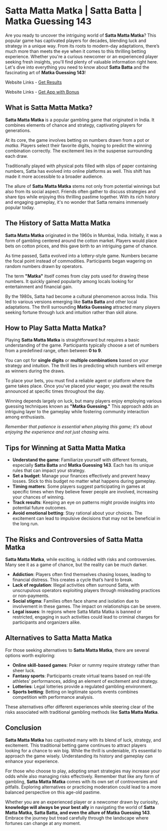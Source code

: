 # Satta Matta Matka | Satta Batta | Matka Guessing 143

Are you ready to uncover the intriguing world of **Satta Matta Matka**? This popular game has captivated players for decades, blending luck and strategy in a unique way. From its roots to modern-day adaptations, there’s much more than meets the eye when it comes to this thrilling betting experience. Whether you're a curious newcomer or an experienced player seeking fresh insights, you'll find plenty of valuable information right here. Let's dive into everything you need to know about **Satta Batta** and the fascinating art of **Matka Guessing 143**!

Website Links - [Get Results](https://sattamatkaapp.mobi/)

Website Links - [Get App with Bonus](https://sattamatkaapp.mobi/)

## What is Satta Matta Matka?

**Satta Matta Matka** is a popular gambling game that originated in India. It combines elements of chance and strategy, captivating players for generations.

At its core, the game involves betting on numbers drawn from a pot or *matka*. Players select their favorite digits, hoping to predict the winning combination correctly. The excitement lies in the suspense surrounding each draw.

Traditionally played with physical pots filled with slips of paper containing numbers, Satta has evolved into online platforms as well. This shift has made it more accessible to a broader audience.

The allure of **Satta Matta Matka** stems not only from potential winnings but also from its social aspect. Friends often gather to discuss strategies and share tips while enjoying this thrilling pastime together. With its rich history and engaging gameplay, it's no wonder that Satta remains immensely popular today.



## The History of Satta Matta Matka

**Satta Matta Matka** originated in the 1960s in Mumbai, India. Initially, it was a form of gambling centered around the cotton market. Players would place bets on cotton prices, and this gave birth to an intriguing game of chance.

As time passed, Satta evolved into a lottery-style game. Numbers became the focal point instead of commodities. Participants began wagering on random numbers drawn by operators.

The term **"Matka"** itself comes from clay pots used for drawing these numbers. It quickly gained popularity among locals looking for entertainment and financial gain.

By the 1980s, Satta had become a cultural phenomenon across India. This led to various versions emerging like **Satta Batta** and other local adaptations. The thrill surrounding **Matka Guessing** attracted many players seeking fortune through luck and intuition rather than skill alone.

## How to Play Satta Matta Matka?

Playing **Satta Matta Matka** is straightforward but requires a basic understanding of the game. Participants typically choose a set of numbers from a predefined range, often between **0 to 9**.

You can opt for **single digits** or **multiple combinations** based on your strategy and intuition. The thrill lies in predicting which numbers will emerge as winners during the draws.

To place your bets, you must find a reliable agent or platform where the game takes place. Once you've placed your wager, you await the results announced at specific times throughout the day.

Winning depends largely on luck, but many players enjoy employing various guessing techniques known as **"Matka Guessing."** This approach adds an intriguing layer to the gameplay while fostering community interaction among enthusiasts.

_Remember that patience is essential when playing this game; it’s about enjoying the experience and not just chasing wins._

## Tips for Winning at Satta Matta Matka

- **Understand the game**: Familiarize yourself with different formats, especially **Satta Batta** and **Matka Guessing 143**. Each has its unique rules that can impact your strategy.
- **Set a budget**: Manage your finances effectively and prevent heavy losses. Stick to this budget no matter what happens during gameplay.
- **Timing matters**: Some players suggest participating in games at specific times when they believe fewer people are involved, increasing your chances of winning.
- **Track results**: Keeping an eye on patterns might provide insights into potential future outcomes.
- **Avoid emotional betting**: Stay rational about your choices. The excitement can lead to impulsive decisions that may not be beneficial in the long run.

## The Risks and Controversies of Satta Matta Matka

**Satta Matta Matka**, while exciting, is riddled with risks and controversies. Many see it as a game of chance, but the reality can be much darker.

- **Addiction**: Players often find themselves chasing losses, leading to financial distress. This creates a cycle that’s hard to break.
- **Lack of regulation**: Illegal activities often surround Satta, with unscrupulous operators exploiting players through misleading practices or non-payments.
- **Social stigma**: Families often face shame and isolation due to involvement in these games. The impact on relationships can be severe.
- **Legal issues**: In regions where Satta Matta Matka is banned or restricted, engaging in such activities could lead to criminal charges for participants and organizers alike.

## Alternatives to Satta Matta Matka

For those seeking alternatives to **Satta Matta Matka**, there are several options worth exploring:

- **Online skill-based games**: Poker or rummy require strategy rather than sheer luck.
- **Fantasy sports**: Participants create virtual teams based on real-life athletes' performances, adding an element of excitement and strategy.
- **Lotteries**: Legal lotteries provide a regulated gambling environment.
- **Sports betting**: Betting on legitimate sports events combines competition with performance analysis.

These alternatives offer different experiences while steering clear of the risks associated with traditional gambling methods like **Satta Matta Matka**.

## Conclusion

**Satta Matta Matka** has captivated many with its blend of luck, strategy, and excitement. This traditional betting game continues to attract players looking for a chance to win big. While the thrill is undeniable, it’s essential to approach the game wisely. Understanding its history and gameplay can enhance your experience.

For those who choose to play, adopting smart strategies may increase your odds while also managing risks effectively. Remember that like any form of gambling, **Satta Matta Matka** comes with its own set of controversies and pitfalls. Exploring alternatives or practicing moderation could lead to a more balanced perspective on this age-old pastime.

Whether you are an experienced player or a newcomer drawn by curiosity, **knowledge will always be your best ally** in navigating the world of **Satta Matta Matka, Satta Batta, and even the allure of Matka Guessing 143**. Embrace the journey but tread carefully through the landscape where fortunes can change at any moment.
